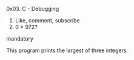0x03. C - Debugging
1. Like, comment, subscribe
2. 0 > 972?

mandatory

This program prints the largest of three integers.
